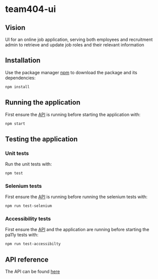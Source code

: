 # team404-ui

## Vision
UI for an online job application, serving both employees and recruitment admin to retrieve and update job roles and their relevant information

## Installation
Use the package manager [npm](https://www.npmjs.com/) to download the package and its dependencies:
```bash
npm install
```

## Running the application
First ensure the [API](https://github.com/Chottek/team404-api) is running before starting the application with:
```bash
npm start
```

## Testing the application 
### Unit tests
Run the unit tests with:
```bash
npm test
```
### Selenium tests
First ensure the [API](https://github.com/Chottek/team404-api) is running before running the selenium tests with:
```bash
npm run test-selenium
```
### Accessibility tests
First ensure the [API](https://github.com/Chottek/team404-api) and the application are running before starting the pa11y tests with:
```bash
npm run test-accessibilty
```
## API reference
The API can be found [here](https://github.com/Chottek/team404-api)